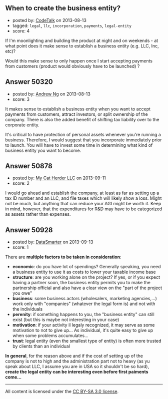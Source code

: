 ## When to create the business entity?

- posted by: [CodeTalk](https://stackexchange.com/users/-1/21191-codetalk) on 2013-08-13
- tagged: `legal`, `llc`, `incorporation`, `payments`, `legal-entity`
- score: 4

If I'm moonlighting and building the product at night and on weekends - at what point does it make sense to establish a business entity (e.g. LLC, Inc, etc)?

Would this make sense to only happen once I start accepting payments from customers (product would obviously have to be launched) ?


## Answer 50320

- posted by: [Andrew Ng](https://stackexchange.com/users/-1/26560-andrew-ng) on 2013-08-13
- score: 3

It makes sense to establish a business entity when you want to accept payments from customers, attract investors, or split ownership of the company. There is also the added benefit of shifting tax liability over to the corporate entity.

It's critical to have protection of personal assets whenever you're running a business. Therefore, I would suggest that you incorporate immediately prior to launch. You will have to invest some time in determining what kind of business entity you want to become.


## Answer 50878

- posted by: [My Cat Herder LLC](https://stackexchange.com/users/-1/27810-my-cat-herder-llc) on 2013-09-11
- score: 2

I would go ahead and establish the company, at least as far as setting up a tax ID number and an LLC, and file taxes which will likely show a loss.  Might not be much, but anything that can reduce your AGI might be worth it.  Keep in mind, however, that the expenditures for R&D may have to be categorized as assets rather than expenses. 


## Answer 50928

- posted by: [DataSmarter](https://stackexchange.com/users/-1/27274-datasmarter) on 2013-09-13
- score: 1

There are **multiple factors to be taken in consideration**:

 - **economic**: do you have lot of spendings? Generally speaking, you need a business entity to use it as costs to lower your taxable income base
 - **structure**: are you working alone on the project? If yes, or if you expect having a partner soon, the business entity permits you to make the partnership official and also have a clear view on the "part of the project you owe"
 - **business**: some business actors (wholesalers, marketing agencies,...) work only with "companies" (whatever the legal form is) and not with the individuals
 - **perenity**: if something happens to you, the "business entity" can still exist (but this is maybe not interesting in your case)
 - **motivation**: if your activity il legaly recognized, it may serve as some motivation to not to give up... As individual, it's quite easy to give up when some problems accumulates...
 - **trust**: legal entity (even the smallest type of entity) is often more trusted by clients than an individual 

**In general**, for the reason above and if the cost of setting up of the company is not to high and the administration part not to heavy (as yu speak about LLC, I assume you are in USA so it shouldn't be so hard), **create the legal entity can be interesting even before first paiments come...**



---

All content is licensed under the [CC BY-SA 3.0 license](https://creativecommons.org/licenses/by-sa/3.0/).

